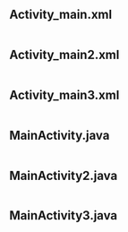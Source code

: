 Activity_main.xml
------------------
```

```
Activity_main2.xml
------------------
```

```
Activity_main3.xml
------------------
```

```

MainActivity.java
------------------
```

```
MainActivity2.java
------------------
```

```
MainActivity3.java
------------------
```

```
